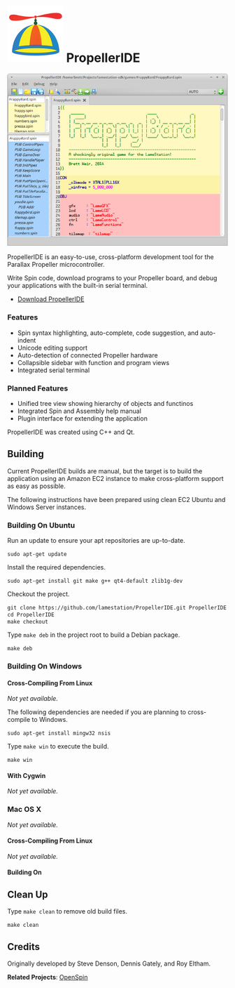 ![the hat](gfx/propellerhat.png) PropellerIDE
============

![the interface](gfx/interface.png "The PropellerIDE interface")

PropellerIDE is an easy-to-use, cross-platform development tool for the Parallax Propeller microcontroller.

Write Spin code, download programs to your Propeller board, and debug your applications with the built-in serial terminal.

- [Download PropellerIDE](https://lamestation.atlassian.net/wiki/display/PI/Downloads)

### Features

- Spin syntax highlighting, auto-complete, code suggestion, and auto-indent
- Unicode editing support
- Auto-detection of connected Propeller hardware
- Collapsible sidebar with function and program views
- Integrated serial terminal

### Planned Features

- Unified tree view showing hierarchy of objects and functinos
- Integrated Spin and Assembly help manual
- Plugin interface for extending the application

PropellerIDE was created using C++ and Qt.

## Building

Current PropellerIDE builds are manual, but the target is to build the application using an Amazon EC2 instance to make cross-platform support as easy as possible.

The following instructions have been prepared using clean EC2 Ubuntu and Windows Server instances.

### Building On Ubuntu

Run an update to ensure your apt repositories are up-to-date.

```
sudo apt-get update
```

Install the required dependencies.

```
sudo apt-get install git make g++ qt4-default zlib1g-dev
```

Checkout the project.

```
git clone https://github.com/lamestation/PropellerIDE.git PropellerIDE
cd PropellerIDE
make checkout
```

Type `make deb` in the project root to build a Debian package.

```
make deb
```

### Building On Windows

#### Cross-Compiling From Linux

*Not yet available.*

The following dependencies are needed if you are planning to cross-compile to Windows.

```
sudo apt-get install mingw32 nsis
```

Type `make win` to execute the build.

```
make win
```

#### With Cygwin

*Not yet available.*

### Mac OS X

*Not yet available.*

#### Cross-Compiling From Linux

*Not yet available.*

#### Building On 


## Clean Up

Type `make clean` to remove old build files.

```
make clean
```

## Credits

Originally developed by Steve Denson, Dennis Gately, and Roy Eltham.

**Related Projects**: [OpenSpin](https://github.com/parallaxinc/OpenSpin)
